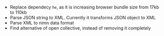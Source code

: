 * Replace dependecy `he`, as it is increasing browser bundle size from 17kb to 110kb
* Parse JSON string to XML. Currently it transforms JSON object to XML
* Parse XML to nimn data format
* Find alternative of open collective, instead of removing it completely
